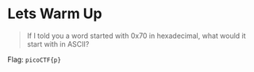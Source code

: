 # Lets Warm Up

> If I told you a word started with 0x70 in hexadecimal, what would it start with in ASCII?

Flag: `picoCTF{p}`